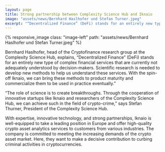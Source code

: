 ```yaml
---
layout: page
title: Strong partnership between Complexity Science Hub and Iknaio 
image: "assets/news/Bernhard Haslhofer und Stefan Turner.jpeg"
excerpt: "“Decentralized Finance” (DeFi) stands for an entirely new type of complex financial services that are currently not adequately understood by decision-makers."
---
```


{% responsive_image class: "image-left" path: "assets/news/Bernhard Haslhofer und Stefan Turner.jpeg" %}

Bernhard Haslhofer, head of the Cryptofinance research group at the Complexity Science Hub, explains, “Decentralized Finance” (DeFi) stands for an entirely new type of complex financial services that are currently not adequately understood by decision-makers. Scientific research is needed to develop new methods to help us understand these services. With the spin-off Iknaio, we can bring these methods to product maturity and commercialize them to be used in practice eventually.”

“The role of science is to create breakthroughs. Through the cooperation of innovative startups like Iknaio and researchers of the Complexity Science Hub, we can achieve such in the field of crypto-crime,” says Stefan Thurner, President of the Complexity Science Hub.

With expertise, innovative technology, and strong partnerships, Iknaio is well-equipped to take a leading position in Europe and offer high-quality crypto asset analytics services to customers from various industries. The company is committed to meeting the increasing demands of the crypto asset market. Here, they want to make a decisive contribution to curbing criminal activities in cryptocurrencies.
